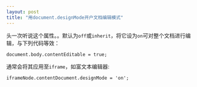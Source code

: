 ```yaml
---
layout: post
title: "用document.designMode开户文档编辑模式"
---
```


头一次听说这个属性。。默认为`off`或`inherit`，将它设为`on`可对整个文档进行编辑，与下列代码等效：

    document.body.contentEditable = true;

通常会将其应用至`iframe`，如富文本编辑器:

    iframeNode.contentDocument.designMode = 'on';
